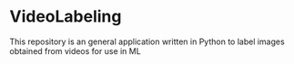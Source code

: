 # VideoLabeling
This repository is an general application written in Python to label images obtained from videos for use in ML
